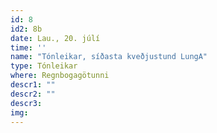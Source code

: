```yaml
---
id: 8
id2: 8b
date: Lau., 20. júlí
time: ''
name: "Tónleikar, síðasta kveðjustund LungA"
type: Tónleikar
where: Regnbogagötunni
descr1: ""  
descr2: ""
descr3: 
img: 
---
```


